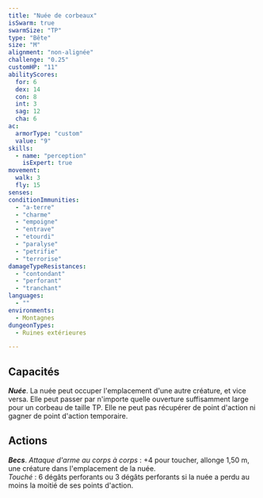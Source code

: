```yaml
---
title: "Nuée de corbeaux"
isSwarm: true
swarmSize: "TP"
type: "Bête"
size: "M"
alignment: "non-alignée"
challenge: "0.25"
customHP: "11"
abilityScores:
  for: 6
  dex: 14
  con: 8
  int: 3
  sag: 12
  cha: 6
ac:
  armorType: "custom"
  value: "9"
skills:
  - name: "perception"
    isExpert: true
movement:
  walk: 3
  fly: 15
senses:
conditionImmunities:
  - "a-terre"
  - "charme"
  - "empoigne"
  - "entrave"
  - "etourdi"
  - "paralyse"
  - "petrifie"
  - "terrorise"
damageTypeResistances:
  - "contondant"
  - "perforant"
  - "tranchant"
languages:
  - ""
environments:
  - Montagnes
dungeonTypes:
  - Ruines extérieures

---
```

## Capacités
_**Nuée**_. La nuée peut occuper l'emplacement d'une autre créature, et vice versa. Elle peut passer par n'importe quelle ouverture suffisamment large pour un corbeau de taille TP. Elle ne peut pas récupérer de point d'action ni gagner de point d'action temporaire.

## Actions
_**Becs**_. _Attaque d'arme au corps à corps_ : +4 pour toucher, allonge 1,50 m, une créature dans l'emplacement de la nuée.  
_Touché_ : 6 dégâts perforants ou 3 dégâts perforants si la nuée a perdu au moins la moitié de ses points d'action.
